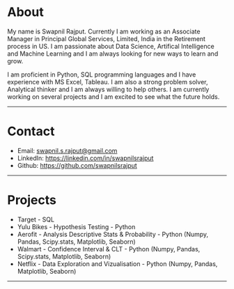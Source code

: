 # About 
My name is Swapnil Rajput. Currently I am working as an Associate Manager in Principal Global Services, Limited, India in the Retirement process in US. I am passionate about Data Science, Artifical Intelligence and Machine Learning and I am always looking for new ways to learn and grow.

I am proficient in Python, SQL programming languages and I have experience with MS Excel, Tableau. I am also a strong problem solver, Analytical thinker and I am always willing to help others.
I am currently working on several projects and I am excited to see what the future holds.

---------------------------------------------------------------------------------------------------------------------------------------------------------------------------------------

# Contact
- Email: swapnil.s.rajput@gmail.com
- LinkedIn: https://linkedin.com/in/swapnilsrajput
- Github: https://github.com/swapnilsrajput

---------------------------------------------------------------------------------------------------------------------------------------------------------------------------------------

# Projects
- Target - SQL
- Yulu Bikes - Hypothesis Testing - Python
- Aerofit - Analysis Descriptive Stats & Probability  - Python (Numpy, Pandas, Scipy.stats, Matplotlib, Seaborn)
- Walmart - Confidence Interval & CLT - Python (Numpy, Pandas, Scipy.stats, Matplotlib, Seaborn)
- Netflix - Data Exploration and Vizualisation - Python (Numpy, Pandas, Matplotlib, Seaborn)

---------------------------------------------------------------------------------------------------------------------------------------------------------------------------------------

<!---
swapnilsrajput/swapnilsrajput is a ✨ special ✨ repository because its `README.md` (this file) appears on your GitHub profile.
You can click the Preview link to take a look at your changes.
--->
